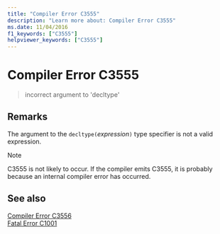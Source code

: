 ```yaml
---
title: "Compiler Error C3555"
description: "Learn more about: Compiler Error C3555"
ms.date: 11/04/2016
f1_keywords: ["C3555"]
helpviewer_keywords: ["C3555"]
---
```

# Compiler Error C3555

> incorrect argument to 'decltype'

## Remarks

The argument to the `decltype(`*expression*`)` type specifier is not a valid expression.

> [!NOTE]
> C3555 is not likely to occur. If the compiler emits C3555, it is probably because an internal compiler error has occurred.

## See also

[Compiler Error C3556](../../error-messages/compiler-errors-2/compiler-error-c3556.md)<br/>
[Fatal Error C1001](../../error-messages/compiler-errors-1/fatal-error-c1001.md)
